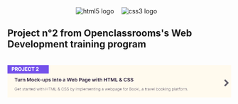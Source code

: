 <div align="center">
  <img src="https://cdn.jsdelivr.net/gh/devicons/devicon/icons/html5/html5-original.svg" height="30" alt="html5 logo"  />
  <img width="9" />
  <img src="https://cdn.jsdelivr.net/gh/devicons/devicon/icons/css3/css3-original.svg" height="30" alt="css3 logo"  />
  <img width="9" />
</div>

  ## Project n°2 from Openclassrooms's Web Development training program

<br>

<img align="center" src="./assets/images/P2_Description.png" alt="Project description"/>


